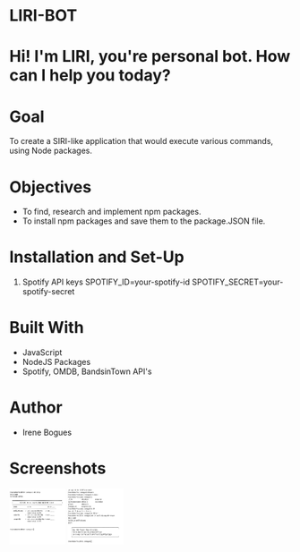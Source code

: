 # LIRI-BOT
# Hi! I'm LIRI, you're personal bot. How can I help you today?

# Goal
To create a SIRI-like application that would execute various commands, using Node packages.

# Objectives
* To find, research and implement npm packages.
* To install npm packages and save them to the package.JSON file.

# Installation and Set-Up
1. Spotify API keys
SPOTIFY_ID=your-spotify-id
SPOTIFY_SECRET=your-spotify-secret

# Built With
* JavaScript
* NodeJS Packages
* Spotify, OMDB, BandsinTown API's


# Author
* Irene Bogues


# Screenshots
<img src ="images/screenshot01.png" width="100" height="100">
<img src ="images/screenshot02.png" width="100" height="100">
